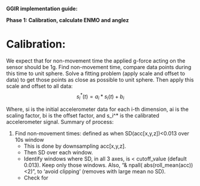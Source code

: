 **GGIR implementation guide:**



**Phase 1: Calibration, calculate ENMO and anglez**

# Calibration:
We expect that for non-movement time the applied g-force acting on the sensor should be 1g. Find non-movement time, compare data points during this time to unit sphere. Solve a fitting problem (apply scale and offset to data) to get those points as close as possible to unit sphere. Then apply this scale and offset to all data:
$$ 
    s_i^* (t)=a_i*s_i (t)+b_i
$$

Where, si is the initial accelerometer data for each i-th dimension, ai is the scaling factor, bi  is the offset factor, and s_i^* is the calibrated accelerometer signal.
Summary of process:
1. Find non-movement times: defined as when SD(acc[x,y,z])<0.013 over 10s window
   - This is done by downsampling acc[x,y,z]. 
   - Then SD over each window. 
   - Identify windows where SD, in all 3 axes, is < cutoff_value (default 0.013). Keep only those windows. Also, “& npall( abs(roll_mean(acc))<2)”, to ‘avoid clipping’ (removes with large mean no SD).
   - Check for
